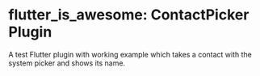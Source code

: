 # flutter_is_awesome: ContactPicker Plugin

A test Flutter plugin with working example which takes a contact with the system picker and shows its name.

